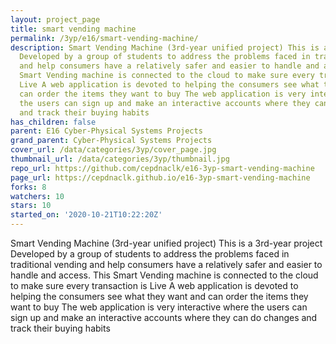 ```yaml
---
layout: project_page
title: smart vending machine
permalink: /3yp/e16/smart-vending-machine/
description: Smart Vending Machine (3rd-year unified project) This is a 3rd-year project
  Developed by a group of students to address the problems faced in traditional vending
  and help consumers have a relatively safer and easier to handle and access. This
  Smart Vending machine is connected to the cloud to make sure every transaction is
  Live A web application is devoted to helping the consumers see what they want and
  can order the items they want to buy The web application is very interactive where
  the users can sign up and make an interactive accounts where they can do changes
  and track their buying habits
has_children: false
parent: E16 Cyber-Physical Systems Projects
grand_parent: Cyber-Physical Systems Projects
cover_url: /data/categories/3yp/cover_page.jpg
thumbnail_url: /data/categories/3yp/thumbnail.jpg
repo_url: https://github.com/cepdnaclk/e16-3yp-smart-vending-machine
page_url: https://cepdnaclk.github.io/e16-3yp-smart-vending-machine
forks: 8
watchers: 10
stars: 10
started_on: '2020-10-21T10:22:20Z'
---
```


Smart Vending Machine (3rd-year unified project) This is a 3rd-year project Developed by a group of students to address the problems faced in traditional vending and help consumers have a relatively safer and easier to handle and access. This Smart Vending machine is connected to the cloud to make sure every transaction is Live A web application is devoted to helping the consumers see what they want and can order the items they want to buy The web application is very interactive where the users can sign up and make an interactive accounts where they can do changes and track their buying habits
